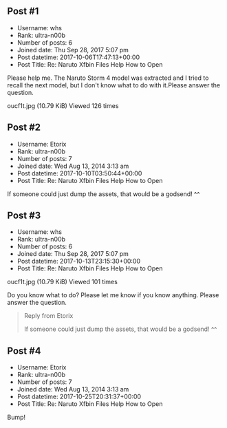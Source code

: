 ## Post #1
- Username: whs
- Rank: ultra-n00b
- Number of posts: 6
- Joined date: Thu Sep 28, 2017 5:07 pm
- Post datetime: 2017-10-06T17:47:13+00:00
- Post Title: Re: Naruto Xfbin Files Help How to Open

Please help me. The Naruto Storm 4 model was extracted and I tried to recall the next model, but I don't know what to do with it.Please answer the question.


oucf1t.jpg (10.79 KiB) Viewed 126 times
## Post #2
- Username: Etorix
- Rank: ultra-n00b
- Number of posts: 7
- Joined date: Wed Aug 13, 2014 3:13 am
- Post datetime: 2017-10-10T03:50:44+00:00
- Post Title: Re: Naruto Xfbin Files Help How to Open

If someone could just dump the assets, that would be a godsend! ^^
## Post #3
- Username: whs
- Rank: ultra-n00b
- Number of posts: 6
- Joined date: Thu Sep 28, 2017 5:07 pm
- Post datetime: 2017-10-13T23:15:30+00:00
- Post Title: Re: Naruto Xfbin Files Help How to Open

oucf1t.jpg (10.79 KiB) Viewed 101 times

Do you know what to do? Please let me know if you know anything. Please answer the question.
> Reply from Etorix
>
> If someone could just dump the assets, that would be a godsend! ^^
## Post #4
- Username: Etorix
- Rank: ultra-n00b
- Number of posts: 7
- Joined date: Wed Aug 13, 2014 3:13 am
- Post datetime: 2017-10-25T20:31:37+00:00
- Post Title: Re: Naruto Xfbin Files Help How to Open

Bump!
